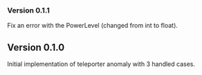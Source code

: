 ### Version 0.1.1
Fix an error with the PowerLevel (changed from int to float).

## Version 0.1.0
Initial implementation of teleporter anomaly with 3 handled cases.